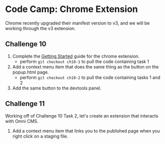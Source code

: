 # Code Camp: Chrome Extension

Chrome recently upgraded their manifest version to v3, and we will be working through the v3 extension.

## Challenge 10

1. Complete the [Getting Started](https://developer.chrome.com/docs/extensions/mv3/getstarted/) guide for the chrome extension.
   - perform `git checkout ch10-1` to pull the code containing task 1
2. Add a context menu item that does the same thing as the button on the popup.html page.
    - perform `git checkout ch10-2` to pull the code containing tasks 1 and 2
3. Add the same button to the devtools panel.

## Challenge 11

Working off of Challenge 10 Task 2, let's create an extension that interacts with Omni CMS.

1. Add a context menu item that links you to the published page when you right click on a staging file.
